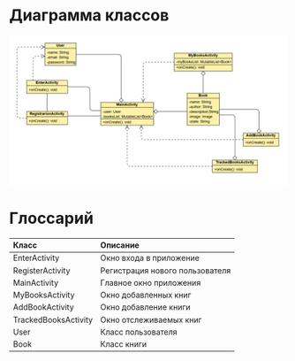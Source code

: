 # Диаграмма классов  

![Диаграмма классов](https://github.com/pashapapasha228/bookshelfApp/blob/main/diagrams/image/classDiagram.png) 

# Глоссарий

| Класс | Описание |
|:---|:---|
| EnterActivity | Окно входа в приложение |
| RegisterActivity | Регистрация нового пользователя |
| MainActivity | Главное окно приложения |
| MyBooksActivity | Окно добавленных книг |
| AddBookActivity | Окно добавление книги |
| TrackedBooksActivity | Окно отслеживаемых книг |
| User | Класс пользователя |
| Book | Класс книги |
